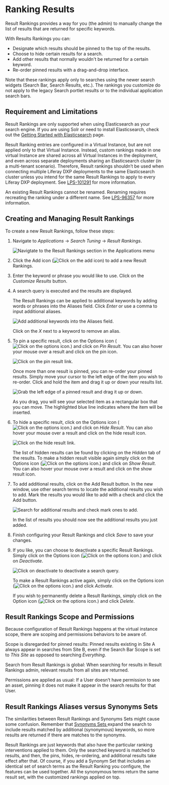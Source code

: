 # Ranking Results

Result Rankings provides a way for you (the admin) to manually change the list of results that are returned for specific keywords.

With Results Rankings you can:

* Designate which results should be pinned to the top of the results.
* Choose to hide certain results for a search.
* Add other results that normally wouldn't be returned for a certain keyword.
* Re-order pinned results with a drag-and-drop interface.

Note that these rankings apply only to searches using the newer search widgets (Search Bar, Search Results, etc.). The rankings you customize do not apply to the legacy Search portlet results or to the individual application search bars.

## Requirement and Limitations

Result Rankings are only supported when using Elasticsearch as your search engine. If you are using Solr or need to install Elasticsearch, check out the [Getting Started with Elasticsearch](../installing-and-upgrading-a-search-engine/elasticsearch/getting-started-with-elasticsearch.md) page.

Result Ranking entries are configured in a Virtual Instance, but are not applied only to that Virtual Instance. Instead, custom rankings made in one virtual Instance are shared across all Virtual Instances in the deployment, and even across separate deployments sharing an Elasticsearch cluster (in a multi-tenant scenario). Therefore, Result rankings shouldn’t be used when connecting multiple Liferay DXP deployments to the same Elasticsearch cluster unless you intend for the same Result Rankings to apply to every Liferay DXP deployment. See [LPS-101291](https://issues.liferay.com/browse/LPS-101291) for more information.

An existing Result Rankings cannot be renamed. Renaming requires recreating the ranking under a different name. See [LPS-96357](https://issues.liferay.com/browse/LPS-96357) for more information.

## Creating and Managing Result Rankings

To create a new Result Rankings, follow these steps:

1. Navigate to *Applications* → *Search Tuning* → *Result Rankings*.

    ![Navigtate to the Result Rankings section in the Applications menu](ranking-results/images/01.png)

1. Click the Add icon (![Click on the add icon](../../images/icon-add.png)) to add a new Result Rankings.

1. Enter the keyword or phrase you would like to use. Click on the *Customize Results* button.

1. A search query is executed and the results are displayed.

    The Result Rankings can be applied to additional keywords by adding words or phrases into the Aliases field. Click *Enter* or use a comma to input  additional aliases.

    ![Add additional keywords into the Aliases field.](ranking-results/images/02.png)

    Click on the *X* next to a keyword to remove an alias.

1. To pin a specific result, click on the Options icon (![Click on the options icon.](../../images/icon-options.png)) and click on *Pin Result*. You can also hover your mouse over a result and click on the pin icon.

    ![Click on the pin result link.](ranking-results/images/03.png)

    Once more than one result is pinned, you can re-order your pinned results. Simply move your cursor to the left edge of the item you wish to re-order. Click and hold the item and drag it up or down your results list.

    ![Grab the left edge of a pinned result and drag it up or down.](ranking-results/images/04.png)

    As you drag, you will see your selected item as a rectangular box that you can move. The highlighted blue line indicates where the item will be inserted.

1. To hide a specific result, click on the Options icon (![Click on the options icon.](../../images/icon-options.png)) and click on *Hide Result*. You can also hover your mouse over a result and click on the hide result icon.

    ![Click on the hide result link.](ranking-results/images/03.png)

    The list of hidden results can be found by clicking on the *Hidden* tab of the results. To make a hidden result visible again simply click on the Options icon (![Click on the options icon.](../../images/icon-options.png)) and click on *Show Result*. You can also hover your mouse over a result and click on the show result icon. 

1. To add additional results, click on the Add Result button. In the new window, use other search terms to locate the additional results you wish to add. Mark the results you would like to add with a check and click the Add button.

    ![Search for additional results and check mark ones to add.](ranking-results/images/05.png)

    In the list of results you should now see the additional results you just added.

 1. Finish configuring your Result Rankings and click *Save* to save your changes.

 1. If you like, you can choose to deactivate a specific Result Rankings. Simply click on the Options icon (![Click on the options icon.](../../images/icon-options.png)) and click on *Deactivate*.

    ![Click on deactivate to deactivate a search query.](ranking-results/images/06.png)

    To make a Result Rankings active again, simply click on the Options icon (![Click on the options icon.](../../images/icon-options.png)) and click *Activate*. 

    If you wish to permanently delete a Result Rankings, simply click on the Option icon (![Click on the options icon.](../../images/icon-options.png)) and click *Delete*.

## Result Rankings Scope and Permissions

Because configuration of Result Rankings happens at the virtual instance scope, there are scoping and permissions behaviors to be aware of.

Scope is disregarded for pinned results: Pinned results existing in Site A always appear in searches from Site B, even if the Search Bar Scope is set to *This Site* as opposed to searching *Everything*.

Search from Result Rankings is global: When searching for results in Result Rankings admin, relevant results from all sites are returned.

Permissions are applied as usual: If a User doesn’t have permission to see an asset, pinning it does not make it appear in the search results for that User.

## Result Rankings Aliases versus Synonyms Sets

The similarities between Result Rankings and Synonyms Sets might cause some confusion. Remember that [Synonyms Sets ](defining-synonym-sets.md) expand the search to include results matched by additional (synonymous) keywords, so more results are returned if there are matches to the synonyms.

Result Rankings are just keywords that also have the particular ranking interventions applied to them. Only the searched keyword is matched to results, and then, the pins, hides, re-ordering, and additional results take effect after that. Of course, if you add a Synonym Set that includes an identical set of search terms as the Result Ranking you configure, the features can be used together. All the synonymous terms return the same result set, with the customized rankings applied on top.

